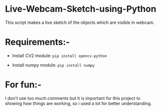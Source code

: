 # Live-Webcam-Sketch-using-Python
This script makes a live sketch of the objects which are visible in webcam.

# Requirements:-

- Install CV2 module:
```pip install opencv-python```<br>

- Install numpy module:
```pip install numpy```

# For fun:-
I don't use too much comments but it is important for this project to showing how things are working, so i used a lot for better understanding.
